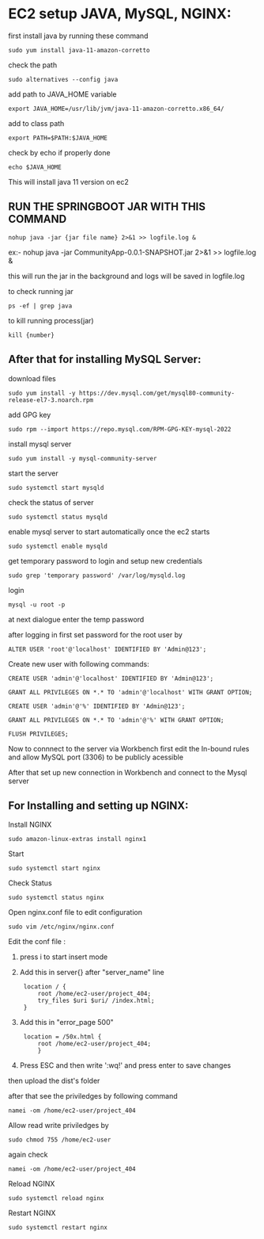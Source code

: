 # EC2 setup JAVA, MySQL, NGINX:

first install java by running these command

	sudo yum install java-11-amazon-corretto

check the path

	sudo alternatives --config java

add path to JAVA_HOME variable

	export JAVA_HOME=/usr/lib/jvm/java-11-amazon-corretto.x86_64/

add to class path

	export PATH=$PATH:$JAVA_HOME

check by echo if properly done

	echo $JAVA_HOME

This will install java 11 version on ec2


## RUN THE SPRINGBOOT JAR WITH THIS COMMAND

	nohup java -jar {jar file name} 2>&1 >> logfile.log &

ex:-	nohup java -jar CommunityApp-0.0.1-SNAPSHOT.jar 2>&1 >> logfile.log &

this will run the jar in the background and logs will be saved in logfile.log

to check running jar

	ps -ef | grep java

to kill running process(jar)

	kill {number}

## After that for installing MySQL Server:

download files

	sudo yum install -y https://dev.mysql.com/get/mysql80-community-release-el7-3.noarch.rpm

add GPG key

	sudo rpm --import https://repo.mysql.com/RPM-GPG-KEY-mysql-2022

install mysql server

	sudo yum install -y mysql-community-server

start the server

	sudo systemctl start mysqld

check the status of server

	sudo systemctl status mysqld

enable mysql server to start automatically once the ec2 starts

	sudo systemctl enable mysqld

get temporary password to login and setup new credentials

	sudo grep 'temporary password' /var/log/mysqld.log

login 

	mysql -u root -p

at next dialogue enter the temp password


after logging in 
first set password for the root user by

	ALTER USER 'root'@'localhost' IDENTIFIED BY 'Admin@123';

Create new user with following commands:

	CREATE USER 'admin'@'localhost' IDENTIFIED BY 'Admin@123';

	GRANT ALL PRIVILEGES ON *.* TO 'admin'@'localhost' WITH GRANT OPTION;

	CREATE USER 'admin'@'%' IDENTIFIED BY 'Admin@123';

	GRANT ALL PRIVILEGES ON *.* TO 'admin'@'%' WITH GRANT OPTION;

	FLUSH PRIVILEGES;

Now to connnect to the server via Workbench 
first edit the In-bound rules and allow MySQL port (3306) to be publicly acessible

After that set up new connection in Workbench and connect to the Mysql server

## For Installing and setting up NGINX:

Install NGINX

	sudo amazon-linux-extras install nginx1

Start 

	sudo systemctl start nginx

Check Status

	sudo systemctl status nginx

Open nginx.conf file to edit configuration

	sudo vim /etc/nginx/nginx.conf

Edit the conf file : 
	
1. press i to start insert mode

2. Add this in server{} after "server_name" line
 
		location / {
			root /home/ec2-user/project_404;
			try_files $uri $uri/ /index.html;
		}


3. Add this in "error_page 500"
 
		location = /50x.html {
			root /home/ec2-user/project_404;
        	}	

4. Press ESC and then write ':wq!' and press enter to save changes


then upload the dist's folder

after that see the priviledges by following command

	namei -om /home/ec2-user/project_404

Allow read write priviledges by

	sudo chmod 755 /home/ec2-user

again check 

	namei -om /home/ec2-user/project_404


Reload NGINX

	sudo systemctl reload nginx

Restart NGINX

	sudo systemctl restart nginx
